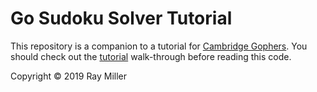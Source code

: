 # Go Sudoku Solver Tutorial

This repository is a companion to a tutorial for [Cambridge Gophers](https://www.meetup.com/Cambridge-Gophers/events/263188530/). You should check out the [tutorial](https://1729.org.uk/posts/sudoku/) walk-through before reading this code.

Copyright &copy; 2019 Ray Miller